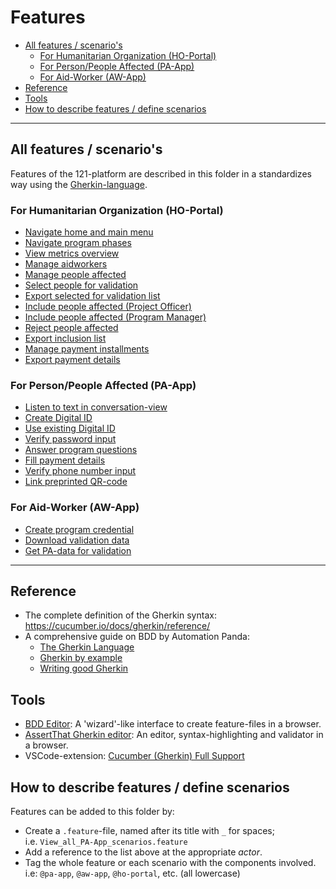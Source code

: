 Features
========

<!-- TOC: -->
- [All features / scenario's](#all-features--scenarios)
  - [For Humanitarian Organization (HO-Portal)](#for-humanitarian-organization-ho-portal)
  - [For Person/People Affected (PA-App)](#for-personpeople-affected-pa-app)
  - [For Aid-Worker (AW-App)](#for-aid-worker-aw-app)
- [Reference](#reference)
- [Tools](#tools)
- [How to describe features / define scenarios](#how-to-describe-features--define-scenarios)

---

## All features / scenario's
Features of the 121-platform are described in this folder in a standardizes way using the [Gherkin-language](https://cucumber.io/docs/gherkin/).

### For Humanitarian Organization (HO-Portal)
- [Navigate home and main menu](HO-Portal/Navigate_home_and_main_menu.feature)
- [Navigate program phases](HO-Portal/Navigate_program_phases.feature)
- [View metrics overview](HO-Portal/View_metrics_overview.feature)
- [Manage aidworkers](HO-Portal/Manage_aidworkers.feature)
- [Manage people affected](HO-Portal/Manage_people_affected.feature)
- [Select people for validation](HO-Portal/Select_people_for_validation.feature)
- [Export selected for validation list](HO-Portal/Export_selected_for_validation_list.feature)
- [Include people affected (Project Officer)](HO-Portal/Include_people_affected_PO.feature)
- [Include people affected (Program Manager)](HO-Portal/Include_people_affected_PM.feature)
- [Reject people affected](HO-Portal/Reject_people_affected.feature)
- [Export inclusion list](HO-Portal/Export_Inclusion_List.feature)
- [Manage payment installments](HO-Portal/Manage_payment_installments.feature)
- [Export payment details](HO-Portal/Export_Payment_Details.feature)


### For Person/People Affected (PA-App)
- [Listen to text in conversation-view](PA-App/Listen_to_text_in_conversation-view.feature)
- [Create Digital ID](PA-App/Create_Digital_ID.feature)
- [Use existing Digital ID](PA-App/Use_existing_Digital_ID.feature)
- [Verify password input](PA-App/Verify_password_input.feature)
- [Answer program questions](PA-App/Answer_program_questions.feature)
- [Fill payment details](PA-App/Fill_payment_details.feature)
- [Verify phone number input](PA-App/Verify_phone_number_input.feature)
- [Link preprinted QR-code](PA-App/Link-preprinted-QR-code.feature)


### For Aid-Worker (AW-App)
- [Create program credential](AW-App/Create_program_credential.feature)
- [Download validation data](AW-App/Download_validation_data.feature)
- [Get PA-data for validation](AW-App/Get_PA-data_for_validation.feature)

---

## Reference
- The complete definition of the Gherkin syntax: <https://cucumber.io/docs/gherkin/reference/>
- A comprehensive guide on BDD by Automation Panda:
  - [The Gherkin Language](https://automationpanda.com/2017/01/26/bdd-101-the-gherkin-language/)
  - [Gherkin by example](https://automationpanda.com/2017/01/27/bdd-101-gherkin-by-example/)
  - [Writing good Gherkin](https://automationpanda.com/2017/01/30/bdd-101-writing-good-gherkin/)


## Tools
- [BDD Editor](http://www.bddeditor.com/editor): A 'wizard'-like interface to create feature-files in a browser.
- [AssertThat Gherkin editor](https://www.assertthat.com/gherkin_editor): An editor, syntax-highlighting and validator in a browser.
- VSCode-extension: [Cucumber (Gherkin) Full Support](https://marketplace.visualstudio.com/items?itemName=alexkrechik.cucumberautocomplete)


## How to describe features / define scenarios
Features can be added to this folder by:
- Create a `.feature`-file, named after its title with `_` for spaces;  
  i.e. `View_all_PA-App_scenarios.feature`
- Add a reference to the list above at the appropriate _actor_.
- Tag the whole feature or each scenario with the components involved.  
  i.e: `@pa-app`, `@aw-app`, `@ho-portal`, etc. (all lowercase)

